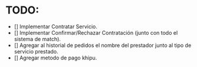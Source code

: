 # TODO:

- [] Implementar Contratar Servicio.
- [] Implementar Confirmar/Rechazar Contratación (junto con todo el sistema de match).
- [] Agregar al historial de pedidos el nombre del prestador junto al tipo de servicio prestado.
- [] Agregar metodo de pago khipu.
  